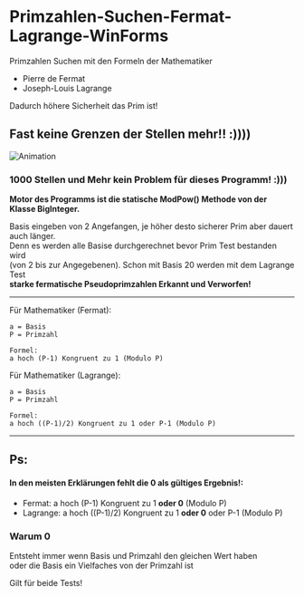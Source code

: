 # Primzahlen-Suchen-Fermat-Lagrange-WinForms

Primzahlen Suchen mit den Formeln der Mathematiker  
- Pierre de Fermat   
- Joseph-Louis Lagrange 

Dadurch höhere Sicherheit das Prim ist!

## Fast keine Grenzen der Stellen mehr!! :))))

![Animation](https://github.com/sauternic/Primzahlen-Suchen-Fermat-Lagrange-WinForms-V2.1.0/blob/master/Fermat_Lagrange.gif)

### 1000 Stellen und Mehr kein Problem für dieses Programm! :)))

**Motor des Programms ist die statische ModPow() Methode von der Klasse BigInteger.**

Basis eingeben von 2 Angefangen, je höher desto sicherer Prim aber dauert auch länger.     
Denn es werden alle Basise durchgerechnet bevor Prim Test bestanden wird     
(von 2 bis zur Angegebenen). Schon mit Basis 20 werden mit dem Lagrange Test  
**starke fermatische Pseudoprimzahlen Erkannt und Verworfen!**

------

Für Mathematiker (Fermat):  

```
a = Basis
P = Primzahl

Formel:    
a hoch (P-1) Kongruent zu 1 (Modulo P)
```

Für Mathematiker (Lagrange):  

```
a = Basis
P = Primzahl

Formel:    
a hoch ((P-1)/2) Kongruent zu 1 oder P-1 (Modulo P)
```

-----

## Ps:
#### In den meisten Erklärungen fehlt die 0 als gültiges Ergebnis!: 
- Fermat:    a hoch (P-1) Kongruent zu 1 **oder 0** (Modulo P)
- Lagrange:  a hoch ((P-1)/2) Kongruent zu 1 **oder 0** oder P-1 (Modulo P)

### Warum 0
Entsteht immer wenn Basis und Primzahl den gleichen Wert haben  
oder die Basis ein Vielfaches von der Primzahl ist

Gilt für beide Tests!

